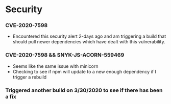 # Security
### CVE-2020-7598
* Encountered this security alert 2-days ago and am triggering a build that should pull newer dependencies which have dealt with this vulnerability.

### CVE-2020-7598 && SNYK-JS-ACORN-559469
* Seems like the same issue with minicorn
* Checking to see if npm will update to a new enough dependency if I trigger a rebuild

### Triggered another build on 3/30/2020 to see if there has been a fix
